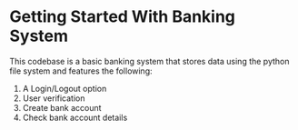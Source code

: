 # Getting Started With Banking System
This codebase is a basic banking system that stores data using the python file system and features the following:
1. A Login/Logout option
2. User verification
3. Create bank account
4. Check bank account details
